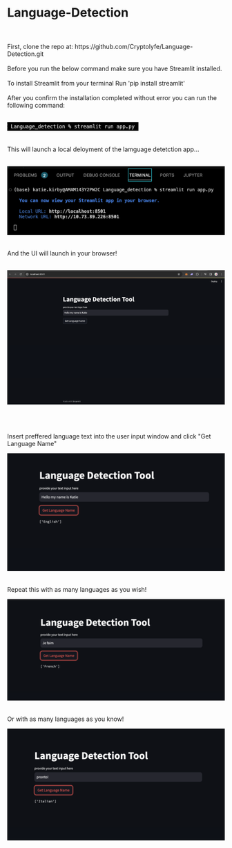 # Language-Detection
<br>
<br> 
First, clone the repo at: https://github.com/Cryptolyfe/Language-Detection.git
<br>
<br> 
Before you run the below command make sure you have Streamlit installed.
<br>
<br> 
To install Streamlit from your terminal
Run 'pip install streamlit' 
<br>
<br> 
After you confirm the installation completed without error you can run the following command:
<br>
<br> 

![krbylogo](media/photo1.png)

<br> 
This will launch a local deloyment of the lamguage detetction app...
<br>
<br>

![krbylogo](media/photo2.png)

<br>
And the UI will launch in your browser!
<br>
<br> 

![krbylogo](media/photo3.png)

<br>
<br> 

Insert preffered language text into the user input window and click "Get Language Name"

![krbylogo](media/photo4.png)

<br>
Repeat this with as many languages as you wish!
<br>

![krbylogo](media/photo5.png)

<br>
Or with as many languages as you know!

![krbylogo](media/photo6.png)

